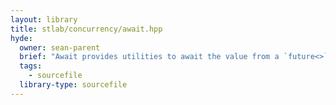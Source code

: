 ```yaml
---
layout: library
title: stlab/concurrency/await.hpp
hyde:
  owner: sean-parent
  brief: "Await provides utilities to await the value from a `future<>` synchronously and to notify the default executor that a task is waiting. Blocking calls are discouraged because they may lead to deadlocks or thread explosions.\n\nThere is a good presentation of the issues [here](https://youtu.be/Z86b3Rd09sE).\n"
  tags:
    - sourcefile
  library-type: sourcefile
---
```

